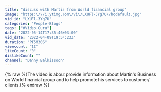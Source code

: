 ```yaml
---
title: "discuss with Martin from World financial group"
image: "https:\/\/i.ytimg.com\/vi\/LXUFl-3Yg7U\/hqdefault.jpg"
vid_id: "LXUFl-3Yg7U"
categories: "People-Blogs"
tags: ["#Video.Guru"]
date: "2022-05-14T17:35:46+03:00"
vid_date: "2022-04-09T19:54:23Z"
duration: "PT5M30S"
viewcount: "12"
likeCount: "0"
dislikeCount: ""
channel: "Danny Balkissoon"
---
```

{% raw %}The video is about provide information about Martin's Business on World financial group and to help promote his services to customer/ clients.{% endraw %}
